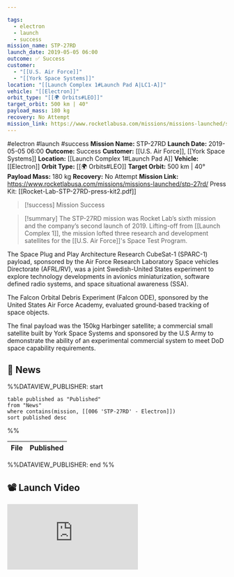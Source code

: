 ```yaml
---

tags:
  - electron
  - launch
  - success
mission_name: STP-27RD
launch_date: 2019-05-05 06:00
outcome: ✅ Success
customer:
  - "[[U.S. Air Force]]"
  - "[[York Space Systems]]"
location: "[[Launch Complex 1#Launch Pad A|LC1-A]]"
vehicle: "[[Electron]]"
orbit_type: "[[🌍 Orbits#LEO]]"
target_orbit: 500 km | 40°
payload_mass: 180 kg
recovery: No Attempt
mission_link: https://www.rocketlabusa.com/missions/missions-launched/stp-27rd/
---
```


#electron #launch #success
**Mission Name:** STP-27RD
**Launch Date:** 2019-05-05 06:00
**Outcome:** Success
**Customer:** [[U.S. Air Force]], [[York Space Systems]]
**Location:** [[Launch Complex 1#Launch Pad A]]
**Vehicle:** [[Electron]]
**Orbit Type:** [[🌍 Orbits#LEO]]
**Target Orbit:** 500 km | 40°
**Payload Mass:** 180 kg
**Recovery:** No Attempt
**Mission Link:** https://www.rocketlabusa.com/missions/missions-launched/stp-27rd/
Press Kit: [[Rocket-Lab-STP-27RD-press-kit2.pdf]]

>[!success] Mission Success

>[!summary]
The STP-27RD mission was Rocket Lab’s sixth mission and the company’s second launch of 2019. Lifting-off from [[Launch Complex 1]], the mission lofted three research and development satellites for the [[U.S. Air Force]]'s Space Test Program. 
>
The Space Plug and Play Architecture Research CubeSat-1 (SPARC-1) payload, sponsored by the Air Force Research Laboratory Space vehicles Directorate (AFRL/RV), was a joint Swedish-United States experiment to explore technology developments in avionics miniaturization, software defined radio systems, and space situational awareness (SSA). 
>
The Falcon Orbital Debris Experiment (Falcon ODE), sponsored by the United States Air Force Academy, evaluated ground-based tracking of space objects. 
>
The final payload was the 150kg Harbinger satellite; a commercial small satellite built by York Space Systems and sponsored by the U.S Army to demonstrate the ability of an experimental commercial system to meet DoD space capability requirements.

## 📰 News
%%DATAVIEW_PUBLISHER: start
```
table published as "Published"
from "News"
where contains(mission, [[006 'STP-27RD' - Electron]])
sort published desc
```
%%

| File | Published |
| ---- | --------- |

%%DATAVIEW_PUBLISHER: end %%

## 📽️ Launch Video

<div class="responsive-video">
<iframe src="https://www.youtube.com/embed/ahVDVWq_Ei4" title="Rocket Lab&#39;s Electron - STP-27RD Mission" frameborder="0" allow="accelerometer; autoplay; clipboard-write; encrypted-media; gyroscope; picture-in-picture; web-share" referrerpolicy="strict-origin-when-cross-origin" allowfullscreen></iframe>     

</div>
